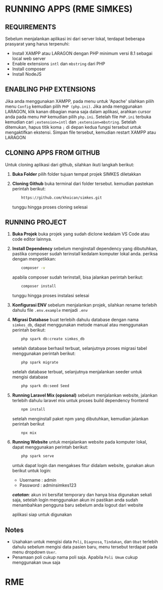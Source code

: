 # RUNNING APPS (RME SIMKES)

## REQUIREMENTS

Sebelum menjalankan aplikasi ini dari server lokal, terdapat beberapa prasyarat yang harus terpenuhi:

-   Install XAMPP atau LARAGON dengan PHP minimum versi 8.1 sebagai local web server
-   Enable extensions `intl` dan `mbstring` dari PHP
-   Install composer
-   Install NodeJS

## ENABLING PHP EXTENSIONS

Jika anda menggunakan XAMPP, pada menu untuk 'Apache' silahkan pilih menu `Config` kemudian pilih `PHP (php.ini)`.
Jika anda menggunakan LARAGON, klik kanan dibagian mana saja dalam aplikasi, arahkan cursor anda pada menu `PHP` kemudian pilih `php.ini`.
Setelah file `PHP.ini` terbuka kemudian cari `;extension=intl` dan `;extension=mbstring`. Setelah ditemukan, hapus titik koma `;` di depan kedua fungsi tersebut untuk mengaktifkan ekstensi. Simpan file tersebut, kemudian restart XAMPP atau LARAGON

## CLONING APPS FROM GITHUB

Untuk cloning aplikasi dari github, silahkan ikuti langkah berikut:

1. **Buka Folder**
   pilih folder tujuan tempat projek SIMKES diletakkan

2. **Cloning Github**
   buka terminal dari folder tersebut. kemudian pastekan perintah berikut:
    ```sh
        https://github.com/khoican/simkes.git
    ```
    tunggu hingga proses cloning selesai

## RUNNING PROJECT

1. **Buka Projek**
   buka projek yang sudah diclone kedalam VS Code atau code editor lainnya.

2. **Install Dependency**
   sebelum menginstall dependency yang dibutuhkan, pastika composer sudah terinstall kedalam komputer lokal anda. periksa dengan mengetikkan:

    ```sh
        composer -v
    ```

    apabila composer sudah terinstall, bisa jalankan perintah berikut:

    ```sh
        composer install
    ```

    tunggu hingga proses instalasi selesai

3. **Konfigurasi ENV**
   sebelum menjalankan projek, silahkan rename terlebih dahulu file `.env.example` menjadi `.env`

4. **Migrasi Database**
   buat terlebih dahulu database dengan nama `simkes_db`, dapat menggunakan metode manual atau menggunakan perintah berikut:

    ```sh
        php spark db:create simkes_db
    ```

    setelah database berhasil terbuat, selanjutnya proses migrasi tabel menggunakan perintah berikut:

    ```sh
        php spark migrate
    ```

    setelah database terbuat, selanjutnya menjalankan seeder untuk mengisi database

    ```sh
        php spark db:seed Seed
    ```

5. **Running Laravel Mix (opsional)**
   sebelum menjalankan website, jalankan terlebih dahulu laravel mix untuk proses build dependency frontend

    ```sh
        npm install
    ```

    setelah menginstall paket npm yang dibutuhkan, kemudian jalankan perintah berikut

    ```sh
        npx mix
    ```

6. **Running Website**
   untuk menjalankan website pada komputer lokal, dapat menggunakan perintah berikut:

    ```sh
        php spark serve
    ```

    untuk dapat login dan mengakses fitur didalam website, gunakan akun berikut untuk login:

    - Username : admin
    - Password : adminsimkes123

    **_catatan_**: akun ini bersifat temporary dan hanya bisa digunakan sekali saja, setelah login menggunakan akun ini pastikan anda sudah menambahkan pengguna baru sebelum anda logout dari website

    aplikasi siap untuk digunakan

## Notes

-   Usahakan untuk mengisi data `Poli`, `Diagnosa`, `Tindakan`, dan `Obat` terlebih dahulu sebelum mengisi data pasien baru, menu tersebut terdapat pada menu dropdown `User`.
-   Penamaan poli cukup nama poli saja. Apabila `Poli Umum` cukup menggunakan `Umum` saja
# RME
